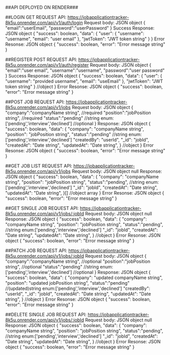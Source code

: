 ##API DEPLOYED ON RENDER###

##LOGIN GET REQUEST
API: https://jobapplicationtracker-8k5u.onrender.com/api/v1/auth/login
Request body: JSON object
{   
   "email":"userEmail", 
   "password":"userPassword"
}
Success Response: JSON object
{
    "success": boolean,
    "data": {
        "user": {
            "username": "username",
            "email": "user email"
        },
        "jwtToken": "JWT token string"
    }
}
Error Resonse: JSON object
{
    "success": boolean,
    "error": "Error message string"
}

##REGISTER POST REQUEST
API: https://jobapplicationtracker-8k5u.onrender.com/api/v1/auth/register
Request body: JSON object
{   
   "email":"user email",
   "username":"username",
   "password":"user password"
}
Success Response: JSON object
{
    "success": boolean,
    "data": {
        "user": {
            "username": "provided username",
            "email": "useEmail"
        },
        "jwtToken": "JWT token string"
    } //object
}
Error Resonse: JSON object
{
    "success": boolean,
    "error": "Error message string"
}

##POST JOB  REQUEST
API: https://jobapplicationtracker-8k5u.onrender.com/api/v1/jobs
Request body: JSON object
{   
   "company":"companyName string", //required
   "position":"jobPosition string", //required
   "status":"pending" //string enum:['pending','interview','declined'] //optional
}
Response: JSON object
{
    "success": boolean,
    "data": {
        "company": "companyName string",
        "position": "jobPosition string",
        "status":"pending" //string enum:['pending','interview','declined']
        "createdBy": "userId",
        "_id": "jobId",
        "createdAt": "Date string",
        "updatedAt": "Date string",
    } //object
}
Error Resonse: JSON object
{
    "success": boolean,
    "error": "Error message string"
}

##GET JOB LIST  REQUEST
API: https://jobapplicationtracker-8k5u.onrender.com/api/v1/jobs
Request body: JSON object
null
Response: JSON object
{
    "success": boolean,
    "data": {
        "company": "companyName string",
        "position": "jobPosition string",
        "status":"pending", //string enum:['pending','interview','declined']
        "_id": "jobId",
        "createdAt": "Date string",
        "updatedAt": "Date string",
    }[] //object array
}
Error Resonse: JSON object
{
    "success": boolean,
    "error": "Error message string"
}

##GET SINGLE JOB REQUEST
API: https://jobapplicationtracker-8k5u.onrender.com/api/v1/jobs/:jobId
Request body: JSON object
null
Response: JSON object
{
    "success": boolean,
    "data": {
        "company": "companyName string",
        "position": "jobPosition string",
        "status":"pending", //string enum:['pending','interview','declined']
        "_id": "jobId",
        "createdAt": "Date string",
        "updatedAt": "Date string",
    } //object
}
Error Resonse: JSON object
{
    "success": boolean,
    "error": "Error message string"
}

##PATCH JOB  REQUEST
API: https://jobapplicationtracker-8k5u.onrender.com/api/v1/jobs/:jobId
Request body: JSON object
{   
   "company":"companyName string", //optional
   "position":"jobPosition string", //optional
   "status":"pending" //string enum:['pending','interview','declined'] //optional
}
Response: JSON object
{
    "success": boolean,
    "data": {
        "company": "updated companyName string",
        "position": "updated jobPosition string",
        "status":"pending" //(updated)string enum:['pending','interview','declined'] 
        "createdBy": "userId",
        "_id": "jobId",
        "createdAt": "Date string",
        "updatedAt": "Date string",
    } //object
}
Error Resonse: JSON object
{
    "success": boolean,
    "error": "Error message string"
}

##DELETE SINGLE JOB REQUEST
API: https://jobapplicationtracker-8k5u.onrender.com/api/v1/jobs/:jobId
Request body: JSON object
null
Response: JSON object
{
    "success": boolean,
    "data": {
        "company": "companyName string",
        "position": "jobPosition string",
        "status":"pending", //string enum:['pending','interview','declined']
        "_id": "jobId",
        "createdAt": "Date string",
        "updatedAt": "Date string",
    } //object
}
Error Resonse: JSON object
{
    "success": boolean,
    "error": "Error message string"
}
